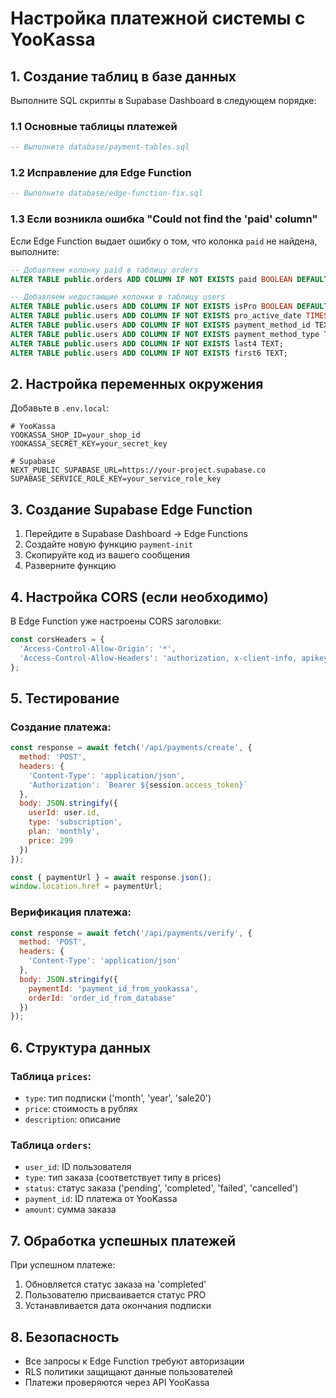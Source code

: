 # Настройка платежной системы с YooKassa

## 1. Создание таблиц в базе данных

Выполните SQL скрипты в Supabase Dashboard в следующем порядке:

### 1.1 Основные таблицы платежей
```sql
-- Выполните database/payment-tables.sql
```

### 1.2 Исправление для Edge Function
```sql
-- Выполните database/edge-function-fix.sql
```

### 1.3 Если возникла ошибка "Could not find the 'paid' column"

Если Edge Function выдает ошибку о том, что колонка `paid` не найдена, выполните:

```sql
-- Добавляем колонку paid в таблицу orders
ALTER TABLE public.orders ADD COLUMN IF NOT EXISTS paid BOOLEAN DEFAULT FALSE;

-- Добавляем недостающие колонки в таблицу users
ALTER TABLE public.users ADD COLUMN IF NOT EXISTS isPro BOOLEAN DEFAULT FALSE;
ALTER TABLE public.users ADD COLUMN IF NOT EXISTS pro_active_date TIMESTAMP WITH TIME ZONE;
ALTER TABLE public.users ADD COLUMN IF NOT EXISTS payment_method_id TEXT;
ALTER TABLE public.users ADD COLUMN IF NOT EXISTS payment_method_type TEXT;
ALTER TABLE public.users ADD COLUMN IF NOT EXISTS last4 TEXT;
ALTER TABLE public.users ADD COLUMN IF NOT EXISTS first6 TEXT;
```

## 2. Настройка переменных окружения

Добавьте в `.env.local`:

```env
# YooKassa
YOOKASSA_SHOP_ID=your_shop_id
YOOKASSA_SECRET_KEY=your_secret_key

# Supabase
NEXT_PUBLIC_SUPABASE_URL=https://your-project.supabase.co
SUPABASE_SERVICE_ROLE_KEY=your_service_role_key
```

## 3. Создание Supabase Edge Function

1. Перейдите в Supabase Dashboard → Edge Functions
2. Создайте новую функцию `payment-init`
3. Скопируйте код из вашего сообщения
4. Разверните функцию

## 4. Настройка CORS (если необходимо)

В Edge Function уже настроены CORS заголовки:

```typescript
const corsHeaders = {
  'Access-Control-Allow-Origin': '*',
  'Access-Control-Allow-Headers': 'authorization, x-client-info, apikey, content-type'
};
```

## 5. Тестирование

### Создание платежа:
```javascript
const response = await fetch('/api/payments/create', {
  method: 'POST',
  headers: {
    'Content-Type': 'application/json',
    'Authorization': `Bearer ${session.access_token}`
  },
  body: JSON.stringify({
    userId: user.id,
    type: 'subscription',
    plan: 'monthly',
    price: 299
  })
});

const { paymentUrl } = await response.json();
window.location.href = paymentUrl;
```

### Верификация платежа:
```javascript
const response = await fetch('/api/payments/verify', {
  method: 'POST',
  headers: {
    'Content-Type': 'application/json'
  },
  body: JSON.stringify({
    paymentId: 'payment_id_from_yookassa',
    orderId: 'order_id_from_database'
  })
});
```

## 6. Структура данных

### Таблица `prices`:
- `type`: тип подписки ('month', 'year', 'sale20')
- `price`: стоимость в рублях
- `description`: описание

### Таблица `orders`:
- `user_id`: ID пользователя
- `type`: тип заказа (соответствует типу в prices)
- `status`: статус заказа ('pending', 'completed', 'failed', 'cancelled')
- `payment_id`: ID платежа от YooKassa
- `amount`: сумма заказа

## 7. Обработка успешных платежей

При успешном платеже:
1. Обновляется статус заказа на 'completed'
2. Пользователю присваивается статус PRO
3. Устанавливается дата окончания подписки

## 8. Безопасность

- Все запросы к Edge Function требуют авторизации
- RLS политики защищают данные пользователей
- Платежи проверяются через API YooKassa
